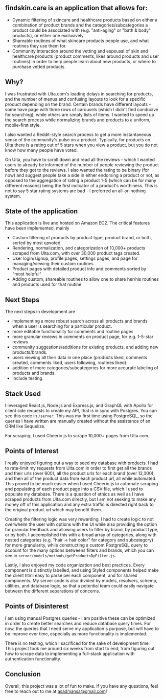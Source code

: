 ## **findskin.care** is an application that allows for:

- Dynamic filtering of skincare and healthcare products based on either a combination of product brands and the categories/subcategories a product could be associated with (e.g. "anti-aging" or "bath & body" products), or either one exclusively.
- Shareable routines of what skincare products people use, and what routines they use them for.
- Community interaction around the vetting and espousal of skin and healthcare products (product comments, likes around products and user routines) in order to help people learn about new products, or where to purchase vetted products.

## Why?
I was frustrated with Ulta.com's loading delays in searching for products, and the number of menus and confusing layouts to look for a specific product depending on the brand. Certain brands have different layouts - some have page with three rows of carousels (which I didn't find conducive for searching), while others are simply lists of items. I wanted to speed up the search process while normalizing brands and products to a uniform, mobile-first style.

I also wanted a Reddit-style search process to get a more instantaneous sense of the community's pulse on a product. Typically, for products on Ulta there is a rating out of 5 stars when you view a product, but you do not know how many people have voted. 

On Ulta, you have to scroll down and read all the reviews - which I wanted users to already be informed of the number of people reviewing the product before they got to the reviews. I also wanted the rating to be binary (for now) and suggest people take a side in either endorsing a product or not, as opposed to the aggregation of rating a product 1-5 (which can be for many different reasons) being the first indicator of a product's worthiness. This is not to say 5 star rating systems are bad - I preferred an all-or-nothing system.

## State of the application

This application is live and hosted on Amazon EC2. The critical features have been implemented, mainly
- Custom filtering of products by product type, product brand, or both, sorted by most upvoted
- Rendering, normalization, and categorization of 10,000+ products scraped from Ulta.com, with over 30,000 product tags created.
- User login/signup, profile pages, settings pages, and page for managing/viewing their custom routines
- Product pages with detailed product info and comments sorted by "most helpful" 
- Adding custom, shareable routines to allow one to share her/his routines and products used for that routine

## Next Steps
The next steps in development are
- implementing a more robust search across all products and brands when a user is searching for a particular product. 
- more editable functionality for comments and routine pages
- more granular reviews in comments on product page, for e.g. 1-5-star reviews
- community suggestions/additions for existing products, and adding new products/brands.
- users viewing all their data in one place (products liked, comments created, comments liked, users following, routines liked)
- addition of more categories/subcategories for more accurate labeling of products and brands.
- Include testing.

## Stack Used
I leveraged React.js, Node.js and Express.js, and GraphQL with Apollo for client side requests to create my API, that is in sync with Postgres. You can see this code in `/server`. This was my first time using PostgreSQL, so the queries I have written are manually created without the assistance of an ORM like Sequelize.

For scraping, I used Cheerio.js to scrape 10,000+ pages from Ulta.com.

## Points of Interest

I really enjoyed figuring out a way to seed my database with products. I had to rate-limit my requests from Ulta.com in order to first get all the brands and their urls (over 600), all the product urls for each brand (over 12,000), and then all of the product data from each product url, all while automated. This proved to be much easier when I used Cheerio.js to automate scraping and populating of each product page into a CSV file, which I used to populate my database. There is a question of ethics as well as I have scraped products from Ulta.com directly, but I am not seeking to make any money off of this application and any extra traffic is directed right back to the original product url which may benefit them. 

Creating the filtering logic was very rewarding. I had to create logic to not overwhelm the user with options with the UI while also providing the option for granular feedback and allowing users to filter by brand, by product type, or by both. I accomplished this with a broad array of categories, along with nested categories (e.g. "hair -> hair color" for category and subcategory) for more granularity, while constructing a custom PostgreSQL query to account for the many options betweens filters and brands, which you can see in `server/models/methods/getProductsByFilter.js`.

Lastly, I also enjoyed my code organization and best practices. Every component is distinctly labelled, and using Styled components helped make the client html easy to parse per each component, and for shared components. My server code is also divided by models, resolvers, schema, utilities, and database logic, so that a potential team could easily navigate between the different separations of concerns.

## Points of Disinterest

I am using manual Postgres queries - I am positive these can be optimized in order to create better searches and reduce database query times. For now, the queries that I need serve my application's purpose, but will have to be improve over time, especially as more functionality is implemented.

There is no testing, which I sacrificed for the sake of development time. This project took me around six weeks from start to end, from figuring out how to scrape data to implementing a full-stack application with authentication functionality.

## Conclusion

Overall, this project was a lot of fun to make. If you have any questions, feel free to reach out to me at asadmansa@gmail.com!
